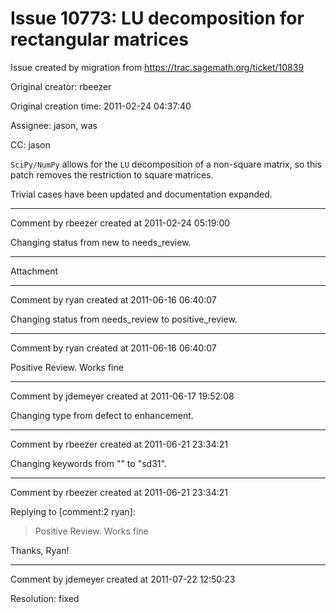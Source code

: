 # Issue 10773: LU decomposition for rectangular matrices

Issue created by migration from https://trac.sagemath.org/ticket/10839

Original creator: rbeezer

Original creation time: 2011-02-24 04:37:40

Assignee: jason, was

CC:  jason

`SciPy/NumPy` allows for the `LU` decomposition of a non-square matrix, so this patch removes the restriction to square matrices.

Trivial cases have been updated and documentation expanded.


---

Comment by rbeezer created at 2011-02-24 05:19:00

Changing status from new to needs_review.


---

Attachment


---

Comment by ryan created at 2011-06-16 06:40:07

Changing status from needs_review to positive_review.


---

Comment by ryan created at 2011-06-16 06:40:07

Positive Review.  Works fine


---

Comment by jdemeyer created at 2011-06-17 19:52:08

Changing type from defect to enhancement.


---

Comment by rbeezer created at 2011-06-21 23:34:21

Changing keywords from "" to "sd31".


---

Comment by rbeezer created at 2011-06-21 23:34:21

Replying to [comment:2 ryan]:
> Positive Review.  Works fine

Thanks, Ryan!


---

Comment by jdemeyer created at 2011-07-22 12:50:23

Resolution: fixed
